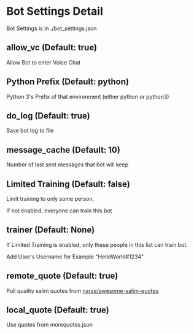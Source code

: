 # Bot Settings Detail

Bot Settings is in ./bot_settings.json

## allow_vc (Default: true)

Allow Bot to enter Voice Chat

## Python Prefix (Default: python)

Python 3's Prefix of that environment (either python or python3)

## do_log (Default: true)

Save bot log to file

## message_cache (Default: 10)

Number of last sent messages that bot will keep

## Limited Training (Default: false)

Limit training to only some person.

If not enabled, everyone can train this bot

## trainer (Default: None)

If Limited Training is enabled, only these people in this list can train bot.

Add User's Username for Example "HelloWorld#1234"

## remote_quote (Default: true)

Pull quality salim quotes from <a href="https://github.com/narze/awesome-salim-quotes">narze/awesome-salim-quotes</a>

## local_quote (Default: true)

Use quotes from morequotes.json
